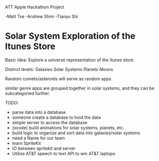 ATT Apple Hackathon Project

-Matt Tse
-Andrew Shim
-Tianyu Shi

Solar System Exploration of the Itunes Store
=====

Basic Idea:
Explore a universe representation of the itunes store.  

Distinct levels:
Galaxies
Solar Systems
Planets
Moons

Random comets/asteroids will serve as random apps

similar genre apps are grouped together in solar systems, and they can be subcategoried further.  

TODO:
- parse data into a database
- someone create a database to hold the data
- simple server to access the database
- (xcode) build animations for solar systems, planets, etc.
- build logic to organize and sort data into galaxies/solar systems
- need a Name for our team
- learn SpriteKit
- IO between spritekit and server
- Utilize AT&T speech to text API to win AT&T laptops

